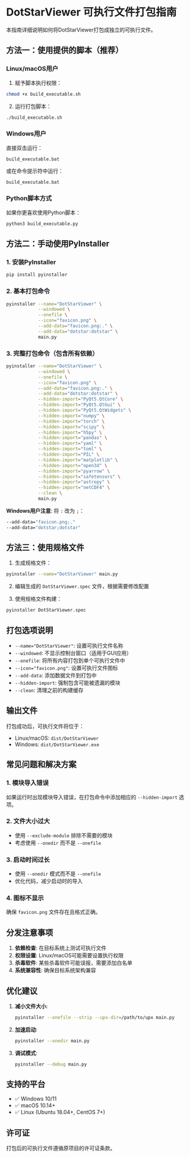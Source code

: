 # DotStarViewer 可执行文件打包指南

本指南详细说明如何将DotStarViewer打包成独立的可执行文件。

## 方法一：使用提供的脚本（推荐）

### Linux/macOS用户

1. 赋予脚本执行权限：
```bash
chmod +x build_executable.sh
```

2. 运行打包脚本：
```bash
./build_executable.sh
```

### Windows用户

直接双击运行：
```
build_executable.bat
```

或在命令提示符中运行：
```cmd
build_executable.bat
```

### Python脚本方式

如果你更喜欢使用Python脚本：
```bash
python3 build_executable.py
```

## 方法二：手动使用PyInstaller

### 1. 安装PyInstaller

```bash
pip install pyinstaller
```

### 2. 基本打包命令

```bash
pyinstaller --name="DotStarViewer" \
            --windowed \
            --onefile \
            --icon="favicon.png" \
            --add-data="favicon.png:." \
            --add-data="dotstar:dotstar" \
            main.py
```

### 3. 完整打包命令（包含所有依赖）

```bash
pyinstaller --name="DotStarViewer" \
            --windowed \
            --onefile \
            --icon="favicon.png" \
            --add-data="favicon.png:." \
            --add-data="dotstar:dotstar" \
            --hidden-import="PyQt5.QtCore" \
            --hidden-import="PyQt5.QtGui" \
            --hidden-import="PyQt5.QtWidgets" \
            --hidden-import="numpy" \
            --hidden-import="torch" \
            --hidden-import="scipy" \
            --hidden-import="h5py" \
            --hidden-import="pandas" \
            --hidden-import="yaml" \
            --hidden-import="toml" \
            --hidden-import="PIL" \
            --hidden-import="matplotlib" \
            --hidden-import="open3d" \
            --hidden-import="pyarrow" \
            --hidden-import="safetensors" \
            --hidden-import="astropy" \
            --hidden-import="netCDF4" \
            --clean \
            main.py
```

**Windows用户注意**: 将 `:` 改为 `;`：
```cmd
--add-data="favicon.png;."
--add-data="dotstar;dotstar"
```

## 方法三：使用规格文件

1. 生成规格文件：
```bash
pyinstaller --name="DotStarViewer" main.py
```

2. 编辑生成的 `DotStarViewer.spec` 文件，根据需要修改配置

3. 使用规格文件构建：
```bash
pyinstaller DotStarViewer.spec
```

## 打包选项说明

- `--name="DotStarViewer"`: 设置可执行文件名称
- `--windowed`: 不显示控制台窗口（适用于GUI应用）
- `--onefile`: 将所有内容打包到单个可执行文件中
- `--icon="favicon.png"`: 设置可执行文件图标
- `--add-data`: 添加数据文件到打包中
- `--hidden-import`: 强制包含可能被遗漏的模块
- `--clean`: 清理之前的构建缓存

## 输出文件

打包成功后，可执行文件将位于：
- Linux/macOS: `dist/DotStarViewer`
- Windows: `dist/DotStarViewer.exe`

## 常见问题和解决方案

### 1. 模块导入错误

如果运行时出现模块导入错误，在打包命令中添加相应的 `--hidden-import` 选项。

### 2. 文件大小过大

- 使用 `--exclude-module` 排除不需要的模块
- 考虑使用 `--onedir` 而不是 `--onefile`

### 3. 启动时间过长

- 使用 `--onedir` 模式而不是 `--onefile`
- 优化代码，减少启动时的导入

### 4. 图标不显示

确保 `favicon.png` 文件存在且格式正确。

## 分发注意事项

1. **依赖检查**: 在目标系统上测试可执行文件
2. **权限设置**: Linux/macOS可能需要设置执行权限
3. **杀毒软件**: 某些杀毒软件可能误报，需要添加白名单
4. **系统兼容性**: 确保目标系统架构兼容

## 优化建议

1. **减小文件大小**:
   ```bash
   pyinstaller --onefile --strip --upx-dir=/path/to/upx main.py
   ```

2. **加速启动**:
   ```bash
   pyinstaller --onedir main.py
   ```

3. **调试模式**:
   ```bash
   pyinstaller --debug main.py
   ```

## 支持的平台

- ✅ Windows 10/11
- ✅ macOS 10.14+
- ✅ Linux (Ubuntu 18.04+, CentOS 7+)

## 许可证

打包后的可执行文件遵循原项目的许可证条款。
